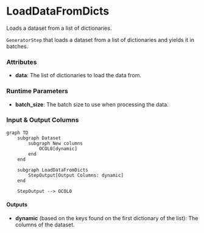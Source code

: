 # LoadDataFromDicts


Loads a dataset from a list of dictionaries.



`GeneratorStep` that loads a dataset from a list of dictionaries and yields it in
    batches.



### Attributes

- **data**: The list of dictionaries to load the data from.




### Runtime Parameters

- **batch_size**: The batch size to use when processing the data.



### Input & Output Columns

``` mermaid
graph TD
	subgraph Dataset
		subgraph New columns
			OCOL0[dynamic]
		end
	end

	subgraph LoadDataFromDicts
		StepOutput[Output Columns: dynamic]
	end

	StepOutput --> OCOL0

```




#### Outputs


- **dynamic** (based on the keys found on the first dictionary of the list): The columns  of the dataset.







